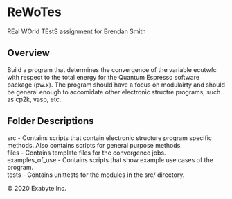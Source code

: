 # ReWoTes

REal WOrld TEstS assignment for Brendan Smith

## Overview

Build a program that determines the convergence of the variable ecutwfc with respect to the total energy
for the Quantum Espresso software package (pw.x). The program should have a focus on modulairty and 
should be general enough to accomidate other electronic structre programs, such as cp2k, vasp, etc.

## Folder Descriptions

src - Contains scripts that contain electronic structure program specific methods. Also contains scripts for general purpose methods.\
files - Contains template files for the convergence jobs.\
examples_of_use - Contains scripts that show example use cases of the program.\
tests - Contains unittests for the modules in the src/ directory.

© 2020 Exabyte Inc.
